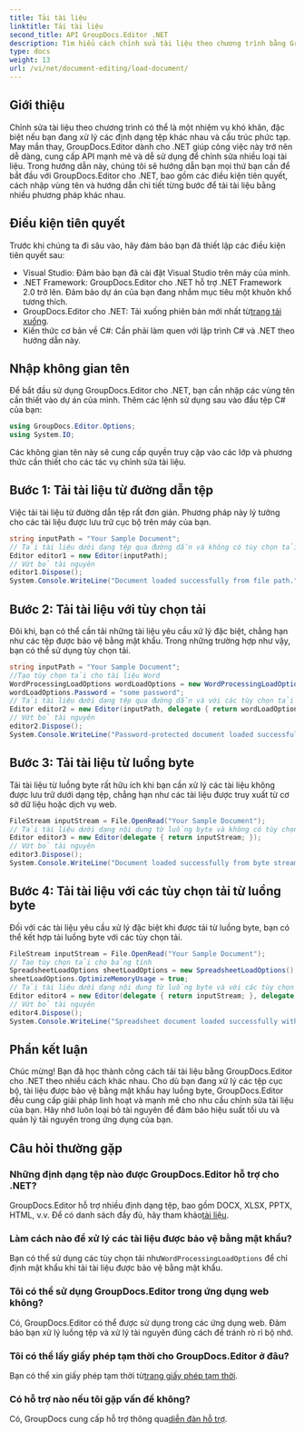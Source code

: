 ```yaml
---
title: Tải tài liệu
linktitle: Tải tài liệu
second_title: API GroupDocs.Editor .NET
description: Tìm hiểu cách chỉnh sửa tài liệu theo chương trình bằng GroupDocs.Editor cho .NET. Hướng dẫn từng bước để tải tài liệu, xử lý các tệp được bảo vệ bằng mật khẩu, v.v.
type: docs
weight: 13
url: /vi/net/document-editing/load-document/
---
```

## Giới thiệu
Chỉnh sửa tài liệu theo chương trình có thể là một nhiệm vụ khó khăn, đặc biệt nếu bạn đang xử lý các định dạng tệp khác nhau và cấu trúc phức tạp. May mắn thay, GroupDocs.Editor dành cho .NET giúp công việc này trở nên dễ dàng, cung cấp API mạnh mẽ và dễ sử dụng để chỉnh sửa nhiều loại tài liệu. Trong hướng dẫn này, chúng tôi sẽ hướng dẫn bạn mọi thứ bạn cần để bắt đầu với GroupDocs.Editor cho .NET, bao gồm các điều kiện tiên quyết, cách nhập vùng tên và hướng dẫn chi tiết từng bước để tải tài liệu bằng nhiều phương pháp khác nhau.
## Điều kiện tiên quyết
Trước khi chúng ta đi sâu vào, hãy đảm bảo bạn đã thiết lập các điều kiện tiên quyết sau:
- Visual Studio: Đảm bảo bạn đã cài đặt Visual Studio trên máy của mình.
- .NET Framework: GroupDocs.Editor cho .NET hỗ trợ .NET Framework 2.0 trở lên. Đảm bảo dự án của bạn đang nhắm mục tiêu một khuôn khổ tương thích.
-  GroupDocs.Editor cho .NET: Tải xuống phiên bản mới nhất từ[trang tải xuống](https://releases.groupdocs.com/editor/net/).
- Kiến thức cơ bản về C#: Cần phải làm quen với lập trình C# và .NET theo hướng dẫn này.
## Nhập không gian tên
Để bắt đầu sử dụng GroupDocs.Editor cho .NET, bạn cần nhập các vùng tên cần thiết vào dự án của mình. Thêm các lệnh sử dụng sau vào đầu tệp C# của bạn:
```csharp
using GroupDocs.Editor.Options;
using System.IO;
```
Các không gian tên này sẽ cung cấp quyền truy cập vào các lớp và phương thức cần thiết cho các tác vụ chỉnh sửa tài liệu.
## Bước 1: Tải tài liệu từ đường dẫn tệp
Việc tải tài liệu từ đường dẫn tệp rất đơn giản. Phương pháp này lý tưởng cho các tài liệu được lưu trữ cục bộ trên máy của bạn.

```csharp
string inputPath = "Your Sample Document";
// Tải tài liệu dưới dạng tệp qua đường dẫn và không có tùy chọn tải
Editor editor1 = new Editor(inputPath);
// Vứt bỏ tài nguyên
editor1.Dispose();
System.Console.WriteLine("Document loaded successfully from file path.");
```
## Bước 2: Tải tài liệu với tùy chọn tải
Đôi khi, bạn có thể cần tải những tài liệu yêu cầu xử lý đặc biệt, chẳng hạn như các tệp được bảo vệ bằng mật khẩu. Trong những trường hợp như vậy, bạn có thể sử dụng tùy chọn tải.

```csharp
string inputPath = "Your Sample Document";
//Tạo tùy chọn tải cho tài liệu Word
WordProcessingLoadOptions wordLoadOptions = new WordProcessingLoadOptions();
wordLoadOptions.Password = "some password";
// Tải tài liệu dưới dạng tệp qua đường dẫn và với các tùy chọn tải
Editor editor2 = new Editor(inputPath, delegate { return wordLoadOptions; });
// Vứt bỏ tài nguyên
editor2.Dispose();
System.Console.WriteLine("Password-protected document loaded successfully.");
```
## Bước 3: Tải tài liệu từ luồng byte
Tải tài liệu từ luồng byte rất hữu ích khi bạn cần xử lý các tài liệu không được lưu trữ dưới dạng tệp, chẳng hạn như các tài liệu được truy xuất từ cơ sở dữ liệu hoặc dịch vụ web.

```csharp
FileStream inputStream = File.OpenRead("Your Sample Document");
// Tải tài liệu dưới dạng nội dung từ luồng byte và không có tùy chọn tải
Editor editor3 = new Editor(delegate { return inputStream; });
// Vứt bỏ tài nguyên
editor3.Dispose();
System.Console.WriteLine("Document loaded successfully from byte stream.");
```
## Bước 4: Tải tài liệu với các tùy chọn tải từ luồng byte
Đối với các tài liệu yêu cầu xử lý đặc biệt khi được tải từ luồng byte, bạn có thể kết hợp tải luồng byte với các tùy chọn tải.

```csharp
FileStream inputStream = File.OpenRead("Your Sample Document");
// Tạo tùy chọn tải cho bảng tính
SpreadsheetLoadOptions sheetLoadOptions = new SpreadsheetLoadOptions();
sheetLoadOptions.OptimizeMemoryUsage = true;
// Tải tài liệu dưới dạng nội dung từ luồng byte và với các tùy chọn tải
Editor editor4 = new Editor(delegate { return inputStream; }, delegate { return sheetLoadOptions; });
// Vứt bỏ tài nguyên
editor4.Dispose();
System.Console.WriteLine("Spreadsheet document loaded successfully with load options.");
```
## Phần kết luận
Chúc mừng! Bạn đã học thành công cách tải tài liệu bằng GroupDocs.Editor cho .NET theo nhiều cách khác nhau. Cho dù bạn đang xử lý các tệp cục bộ, tài liệu được bảo vệ bằng mật khẩu hay luồng byte, GroupDocs.Editor đều cung cấp giải pháp linh hoạt và mạnh mẽ cho nhu cầu chỉnh sửa tài liệu của bạn. Hãy nhớ luôn loại bỏ tài nguyên để đảm bảo hiệu suất tối ưu và quản lý tài nguyên trong ứng dụng của bạn.
## Câu hỏi thường gặp
### Những định dạng tệp nào được GroupDocs.Editor hỗ trợ cho .NET?
 GroupDocs.Editor hỗ trợ nhiều định dạng tệp, bao gồm DOCX, XLSX, PPTX, HTML, v.v. Để có danh sách đầy đủ, hãy tham khảo[tài liệu](https://reference.groupdocs.com/editor/net/).
### Làm cách nào để xử lý các tài liệu được bảo vệ bằng mật khẩu?
 Bạn có thể sử dụng các tùy chọn tải như`WordProcessingLoadOptions` để chỉ định mật khẩu khi tải tài liệu được bảo vệ bằng mật khẩu.
### Tôi có thể sử dụng GroupDocs.Editor trong ứng dụng web không?
Có, GroupDocs.Editor có thể được sử dụng trong các ứng dụng web. Đảm bảo bạn xử lý luồng tệp và xử lý tài nguyên đúng cách để tránh rò rỉ bộ nhớ.
### Tôi có thể lấy giấy phép tạm thời cho GroupDocs.Editor ở đâu?
 Bạn có thể xin giấy phép tạm thời từ[trang giấy phép tạm thời](https://purchase.groupdocs.com/temporary-license/).
### Có hỗ trợ nào nếu tôi gặp vấn đề không?
 Có, GroupDocs cung cấp hỗ trợ thông qua[diễn đàn hỗ trợ](https://forum.groupdocs.com/c/editor/20).